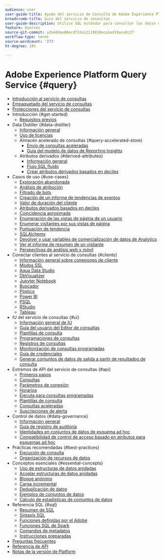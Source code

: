 ```yaml
---
audience: user
user-guide-title: Ayuda del servicio de Consulta de Adobe Experience Platform
breadcrumb-title: Guía del servicio de consultas
user-guide-description: Utilice SQL estándar para consultar los datos dentro del lago de datos en Experience Platform.
feature: Queries
source-git-commit: a2b4ddae00ecdf33a12119810eca1ed19ace0c2f
workflow-type: tm+mt
source-wordcount: '273'
ht-degree: 18%

---
```



# Adobe Experience Platform Query Service {#query}

- [Introducción al servicio de consultas](home.md)
- [Empaquetado del servicio de consultas](packages.md)
- [Protecciones del servicio de consultas](guardrails.md)
- Introducción {#get-started}
   - [Requisitos previos](get-started/prerequisites.md)
- Data Distiller {#data-distiller}
   - [Información general](data-distiller/overview.md)
   - [Uso de licencias](data-distiller/license-usage.md)
   - Almacén acelerado de consultas {#query-accelerated-store}
      - [Envío de consultas aceleradas](data-distiller/query-accelerated-store/send-accelerated-queries.md)
      - [Guía del modelo de datos de Reporting Insights](data-distiller/query-accelerated-store/reporting-insights-data-model.md)
   - Atributos derivados {#derived-attributes}
      - [Información general](data-distiller/derived-attributes/overview.md)
      - [Flujo SQL fluido](data-distiller/derived-attributes/seamless-sql-flow.md)
      - [Crear atributos derivados basados en deciles](data-distiller/derived-attributes/decile-based-derived-attributes.md)
- Casos de uso {#use-cases}
   - [Exploración abandonada](use-cases/abandoned-browse.md)
   - [Análisis de atribución](use-cases/attribution-analysis.md)
   - [Filtrado de bots](use-cases/bot-filtering.md)
   - [Creación de un informe de tendencias de eventos](use-cases/trended-report-of-events.md)
   - [Valor de duración del cliente](use-cases/customer-lifetime-value.md)
   - [Atributos derivados basados en deciles](use-cases/deciles-use-case.md)
   - [Coincidencia aproximada](use-cases/fuzzy-match.md)
   - [Enumeración de las vistas de página de un usuario](use-cases/list-visitor-sessions.md)
   - [Enumerar visitantes por sus vistas de página](use-cases/visitors-by-number-of-page-views.md)
   - [Puntuación de tendencia](use-cases/propensity-score.md)
   - [SQLAlchemy](use-cases/sqlalchemy.md)
   - [Devolver y usar variables de comercialización de datos de Analytics](use-cases/merchandising-variables.md)
   - [Ver el informe de resumen de un visitante](use-cases/roll-up-report-of-a-visitor.md)
   - [Perspectivas de análisis web y móvil](use-cases/analytics-insights.md)
- Conectar clientes al servicio de consultas {#clients}
   - [Información general sobre conexiones de cliente](clients/overview.md)
   - [Modos SSL](./clients/ssl-modes.md)
   - [Aqua Data Studio](clients/aqua-data-studio.md)
   - [DbVisualizer](./clients/dbvisulaizer.md)
   - [Jupyter Notebook](clients//jupyter-notebook.md)
   - [Buscador](clients/looker.md)
   - [Póstico](clients/postico.md)
   - [Power BI](clients/power-bi.md)
   - [PSQL](clients/psql.md)
   - [RStudio](clients/rstudio.md)
   - [Tableau](clients/tableau.md)
- IU del servicio de consultas {#ui}
   - [Información general de IU](ui/overview.md)
   - [Guía del usuario del Editor de consultas](ui/user-guide.md)
   - [Plantillas de consulta](ui/query-templates.md)
   - [Programaciones de consultas](ui/query-schedules.md)
   - [Registros de consultas](ui/query-logs.md)
   - [Monitorización de consultas programadas](ui/monitor-queries.md)
   - [Guía de credenciales](ui/credentials.md)
   - [Generar conjuntos de datos de salida a partir de resultados de consulta](ui/create-datasets.md)
- Extremos de API del servicio de consultas {#api}
   - [Primeros pasos](api/getting-started.md)
   - [Consultas](api/queries.md)
   - [Parámetros de conexión](api/connection-parameters.md)
   - [Horarios](api/scheduled-queries.md)
   - [Ejecuta para consultas programadas](api/runs-scheduled-queries.md)
   - [Plantillas de consulta](api/query-templates.md)
   - [Consultas aceleradas](api/accelerated-queries.md)
   - [Suscripciones de alerta](api/alert-subscriptions.md)
- Control de datos {#data-governance}
   - [Información general](data-governance/overview.md)
   - [Guía de registro de auditoría](data-governance/audit-log-guide.md)
   - [Identidades en conjuntos de datos de esquema ad hoc](data-governance/ad-hoc-schema-identities.md)
   - [Compatibilidad de control de acceso basado en atributos para esquemas ad hoc](./data-governance/ad-hoc-schema-labels.md)
- Prácticas recomendadas {#best-practices}
   - [Ejecución de consulta](best-practices/writing-queries.md)
   - [Organización de recursos de datos](./best-practices/organize-data-assets.md)
- Conceptos esenciales {#essential-concepts}
   - [Uso de estructuras de datos anidadas](essential-concepts/nested-data-structures.md)
   - [Acoplar estructuras de datos anidadas](essential-concepts/flatten-nested-data.md)
   - [Bloque anónimo](essential-concepts/anonymous-block.md)
   - [Carga incremental](essential-concepts/incremental-load.md)
   - [Deduplicación de datos](essential-concepts/deduplication.md)
   - [Ejemplos de conjuntos de datos](essential-concepts/dataset-samples.md)
   - [Cálculo de estadísticas de conjuntos de datos](essential-concepts/dataset-statistics.md)
- Referencia SQL {#sql}
   - [Resumen de SQL](sql/overview.md)
   - [Sintaxis SQL](sql/syntax.md)
   - [Funciones definidas por el Adobe](sql/adobe-defined-functions.md)
   - [Funciones SQL de Spark](sql/spark-sql-functions.md)
   - [Comandos de metadatos](sql/metadata.md)
   - [Instrucciones preparadas](sql/prepared-statements.md)
- [Preguntas frecuentes](troubleshooting-guide.md)
- [Referencia de API](https://www.adobe.io/experience-platform-apis/references/query-service/)
- [Notas de la versión de Platform](https://experienceleague.adobe.com/docs/experience-platform/release-notes/latest.html?lang=es)
